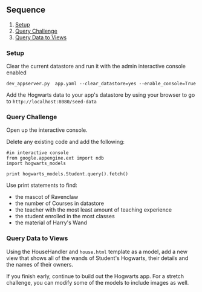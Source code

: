 ## Sequence
1. [Setup](#setup)
2. [Query Challenge](query-challenge)
3. [Query Data to Views](query-data-to-views)

### Setup
Clear the current datastore and run it with the admin interactive console enabled

  `dev_appserver.py  app.yaml --clear_datastore=yes --enable_console=True`

Add the Hogwarts data to your app's datastore by using your browser to go to `http://localhost:8080/seed-data`


### Query Challenge
Open up the interactive console.

Delete any existing code and add the following:
```
#in interactive console
from google.appengine.ext import ndb
import hogwarts_models

print hogwarts_models.Student.query().fetch()
```
Use print statements to find:
* the mascot of Ravenclaw
* the number of Courses in datastore
* the teacher with the most least amount of teaching experience
* the student enrolled in the most classes
* the material of Harry's Wand

### Query Data to Views
Using the HouseHandler and `house.html` template as a model, add a new view that shows all of the wands of Student's Hogwarts, their details and the names of their owners.

If you finish early, continue to build out the Hogwarts app. For a stretch challenge, you can modify some of the models to include images as well.
